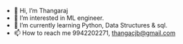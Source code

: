 - 👋 Hi, I’m Thangaraj
- 👀 I’m interested in ML engineer.
- 🌱 I’m currently learning Python, Data Structures & sql. 
- 📫 How to reach me 9942202271, thangacjb@gmail.com

<!---
thangacjb/thangacjb is a ✨ special ✨ repository because its `README.md` (this file) appears on your GitHub profile.
You can click the Preview link to take a look at your changes.
--->
